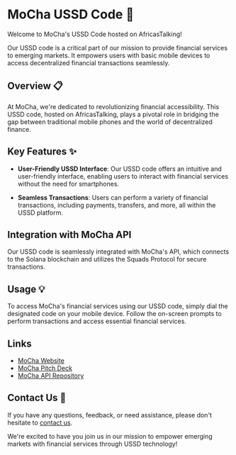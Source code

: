 # MoCha USSD Code 📱

Welcome to MoCha's USSD Code hosted on AfricasTalking!

Our USSD code is a critical part of our mission to provide financial services to emerging markets. It empowers users with basic mobile devices to access decentralized financial transactions seamlessly.

## Overview 📋

At MoCha, we're dedicated to revolutionizing financial accessibility. This USSD code, hosted on AfricasTalking, plays a pivotal role in bridging the gap between traditional mobile phones and the world of decentralized finance.

## Key Features ✨

- **User-Friendly USSD Interface**: Our USSD code offers an intuitive and user-friendly interface, enabling users to interact with financial services without the need for smartphones.

- **Seamless Transactions**: Users can perform a variety of financial transactions, including payments, transfers, and more, all within the USSD platform.

## Integration with MoCha API

Our USSD code is seamlessly integrated with MoCha's API, which connects to the Solana blockchain and utilizes the Squads Protocol for secure transactions.

## Usage 💡

To access MoCha's financial services using our USSD code, simply dial the designated code on your mobile device. Follow the on-screen prompts to perform transactions and access essential financial services.

## Links

- [MoCha Website](https://getmocha.la/)
- [MoCha Pitch Deck](https://www.canva.com/design/DAFw-AhkXbk/e5Y9xFsVXfqkv0yX6vj6IQ/edit?utm_content=DAFw-AhkXbk&utm_campaign=designshare&utm_medium=link2&utm_source=sharebutton)
- [MoCha API Repository](https://github.com/christex-foundation/mocha-api)

## Contact Us 📧

If you have any questions, feedback, or need assistance, please don't hesitate to [contact us](mailto:hello@getmocha.la).

We're excited to have you join us in our mission to empower emerging markets with financial services through USSD technology!

